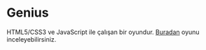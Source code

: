 Genius
======

HTML5/CSS3 ve JavaScript ile çalışan bir oyundur. <a href="http://skatersercan.github.com/Genius/">Buradan</a> oyunu inceleyebilirsiniz.
